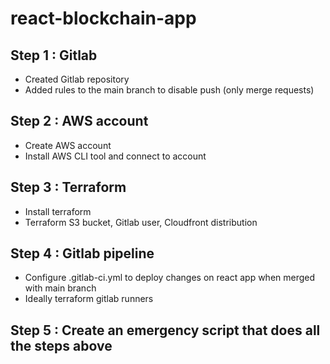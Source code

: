 # react-blockchain-app


## Step 1 : Gitlab

- Created Gitlab repository
- Added rules to the main branch to disable push (only merge requests)

## Step 2 : AWS account

- Create AWS account
- Install AWS CLI tool and connect to account

## Step 3 : Terraform
- Install terraform
- Terraform S3 bucket, Gitlab user, Cloudfront distribution

## Step 4 : Gitlab pipeline
- Configure .gitlab-ci.yml to deploy changes on react app when merged with main branch
- Ideally terraform gitlab runners

## Step 5 : Create an emergency script that does all the steps above
